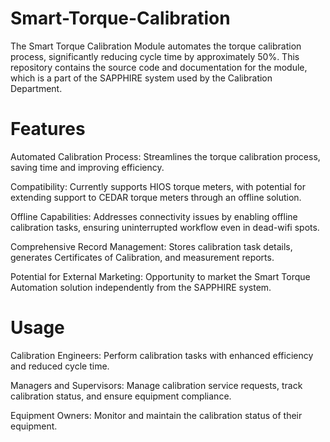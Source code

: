 # Smart-Torque-Calibration
The Smart Torque Calibration Module automates the torque calibration process, significantly reducing cycle time by approximately 50%. This repository contains the source code and documentation for the module, which is a part of the SAPPHIRE system used by the Calibration Department.

# Features
Automated Calibration Process: Streamlines the torque calibration process, saving time and improving efficiency.

Compatibility: Currently supports HIOS torque meters, with potential for extending support to CEDAR torque meters through an offline solution.

Offline Capabilities: Addresses connectivity issues by enabling offline calibration tasks, ensuring uninterrupted workflow even in dead-wifi spots.

Comprehensive Record Management: Stores calibration task details, generates Certificates of Calibration, and measurement reports.

Potential for External Marketing: Opportunity to market the Smart Torque Automation solution independently from the SAPPHIRE system.

# Usage
Calibration Engineers: Perform calibration tasks with enhanced efficiency and reduced cycle time.

Managers and Supervisors: Manage calibration service requests, track calibration status, and ensure equipment compliance.

Equipment Owners: Monitor and maintain the calibration status of their equipment.
